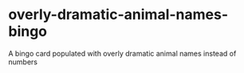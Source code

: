 # overly-dramatic-animal-names-bingo
A bingo card populated with overly dramatic animal names instead of numbers
